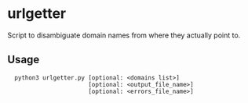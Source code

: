 # urlgetter

Script to disambiguate domain names from where they actually point to.

## Usage

```text
  python3 urlgetter.py [optional: <domains list>]
                       [optional: <output_file_name>]
                       [optional: <errors_file_name>]
```
